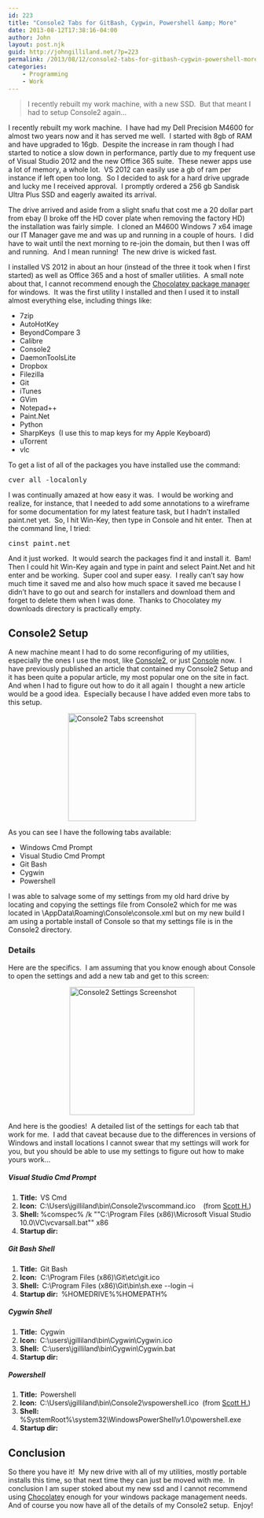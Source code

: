 ```yaml
---
id: 223
title: "Console2 Tabs for GitBash, Cygwin, Powershell &amp; More"
date: 2013-08-12T17:38:16-04:00
author: John
layout: post.njk
guid: http://johngilliland.net/?p=223
permalink: /2013/08/12/console2-tabs-for-gitbash-cygwin-powershell-more/
categories:
    - Programming
    - Work
---
```


<blockquote>I recently rebuilt my work machine, with a new SSD.  But that meant I had to setup Console2 again…</blockquote>
I recently rebuilt my work machine.  I have had my Dell Precision M4600 for almost two years now and it has served me well.  I started with 8gb of RAM and have upgraded to 16gb.  Despite the increase in ram though I had started to notice a slow down in performance, partly due to my frequent use of Visual Studio 2012 and the new Office 365 suite.  These newer apps use a lot of memory, a whole lot.  VS 2012 can easily use a gb of ram per instance if left open too long.  So I decided to ask for a hard drive upgrade and lucky me I received approval.  I promptly ordered a 256 gb Sandisk Ultra Plus SSD and eagerly awaited its arrival.

The drive arrived and aside from a slight snafu that cost me a 20 dollar part from ebay (I broke off the HD cover plate when removing the factory HD) the installation was fairly simple.  I cloned an M4600 Windows 7 x64 image our IT Manager gave me and was up and running in a couple of hours.  I did have to wait until the next morning to re-join the domain, but then I was off and running.  And I mean running!  The new drive is wicked fast.

I installed VS 2012 in about an hour (instead of the three it took when I first started) as well as Office 365 and a host of smaller utilities.  A small note about that, I cannot recommend enough the <a href="http://chocolatey.org/" target="_blank">Chocolatey package manager</a> for windows.  It was the first utility I installed and then I used it to install almost everything else, including things like:

<ul>
	<li>7zip</li>
	<li>AutoHotKey</li>
	<li>BeyondCompare 3</li>
	<li>Calibre</li>
	<li>Console2</li>
	<li>DaemonToolsLite</li>
	<li>Dropbox</li>
	<li>Filezilla</li>
	<li>Git</li>
	<li>iTunes</li>
	<li>GVim</li>
	<li>Notepad++</li>
	<li>Paint.Net</li>
	<li>Python</li>
	<li>SharpKeys  (I use this to map keys for my Apple Keyboard)</li>
	<li>uTorrent</li>
	<li>vlc</li>
</ul>
To get a list of all of the packages you have installed use the command:
<div>
<pre id="codeSnippet" class="csharpcode">cver all -localonly</pre>
</div>
<div>I was continually amazed at how easy it was.  I would be working and realize, for instance, that I needed to add some annotations to a wireframe for some documentation for my latest feature task, but I hadn’t installed paint.net yet.  So, I hit Win-Key, then type in Console and hit enter.  Then at the command line, I tried:</div>
<div>
<div>
<pre id="codeSnippet" class="csharpcode">cinst paint.net</pre>
</div>
<div>And it just worked.  It would search the packages find it and install it.  Bam!  Then I could hit Win-Key again and type in paint and select Paint.Net and hit enter and be working.  Super cool and super easy.  I really can’t say how much time it saved me and also how much space it saved me because I didn’t have to go out and search for installers and download them and forget to delete them when I was done.  Thanks to Chocolatey my downloads directory is practically empty.</div>
<h2>Console2 Setup</h2>
</div>
<div>A new machine meant I had to do some reconfiguring of my utilities, especially the ones I use the most, like <a href="https://www.google.com/search?q=console2" target="_blank">Console2</a>, or just <a href="http://sourceforge.net/projects/console/" target="_blank">Console</a> now.  I have previously published an article that contained my Console2 Setup and it has been quite a popular article, my most popular one on the site in fact.  And when I had to figure out how to do it all again I  thought a new article would be a good idea.  Especially because I have added even more tabs to this setup.</div>
<div><figure><img style="background-image: none; float: none; padding-top: 0px; padding-left: 0px; margin-left: auto; display: block; padding-right: 0px; margin-right: auto; border-width: 0px;" title="Console2 Tabs" src="/images/2012-12-22_console2_tabs.png" alt="Console2 Tabs screenshot" width="260" height="219" border="0" /></figure>As you can see I have the following tabs available:</div>
<ul>
	<li>Windows Cmd Prompt</li>
	<li>Visual Studio Cmd Prompt</li>
	<li>Git Bash</li>
	<li>Cygwin</li>
	<li>Powershell</li>
</ul>
I was able to salvage some of my settings from my old hard drive by locating and copying the settings file from Console2 which for me was located in \AppData\Roaming\Console\console.xml but on my new build I am using a portable install of Console so that my settings file is in the Console2 directory.
<h3>Details</h3>
Here are the specifics.  I am assuming that you know enough about Console to open the settings and add a new tab and get to this screen:

<figure><img style="background-image: none; float: none; padding-top: 0px; padding-left: 0px; margin-left: auto; display: block; padding-right: 0px; margin-right: auto; border-width: 0px;" title="Console2 Settings" src="/images/2012-12-22_gitbashtabsettings.png" alt="Console2 Settings Screenshot" width="254" height="260" border="0" /></figure>
And here is the goodies!  A detailed list of the settings for each tab that work for me.  I add that caveat because due to the differences in versions of Windows and install locations I cannot swear that my settings will work for you, but you should be able to use my settings to figure out how to make yours work…

<h5>Visual Studio Cmd Prompt</h5>
<ol>
	<li><strong>Title:  </strong>VS Cmd</li>
	<li><strong>Icon:  </strong>C:\Users\jgilliland\bin\Console2\vscommand.ico    (from <a title="Awesome Icons for Powershell and VS Cmd Prompt from Scott Hanselman" href="http://www.hanselman.com/blog/AwesomeVisualStudioCommandPromptAndPowerShellIconsWithOverlays.aspx" target="_blank" rel="Awesome Icons for Powershell and VS Cmd Prompt">Scott H.</a>)</li>
	<li><strong>Shell: </strong>%comspec% /k ""C:\Program Files (x86)\Microsoft Visual Studio 10.0\VC\vcvarsall.bat"" x86</li>
	<li><strong>Startup dir:</strong></li>
</ol>

<h5>Git Bash Shell</h5>
<ol>
	<li><strong>Title:  </strong>Git Bash</li>
	<li><strong>Icon:</strong>  C:\Program Files (x86)\Git\etc\git.ico</li>
	<li><strong>Shell:  </strong>C:\Program Files (x86)\Git\bin\sh.exe --login –i</li>
	<li><strong>Startup dir:  </strong>%HOMEDRIVE%%HOMEPATH%</li>
</ol>

<h5>Cygwin Shell</h5>
<ol>
	<li><strong>Title:  </strong>Cygwin</li>
	<li><strong>Icon:  </strong>C:\users\jgilliland\bin\Cygwin\Cygwin.ico</li>
	<li><strong>Shell:  </strong>C:\users\jgilliland\bin\Cygwin\Cygwin.bat</li>
	<li><strong>Startup dir:  </strong></li>
</ol>

<h5>Powershell</h5>
<ol>
	<li><strong>Title:  </strong>Powershell</li>
	<li><strong>Icon:  </strong>C:\Users\jgilliland\bin\Console2\vspowershell.ico  (from <a title="Awesome Icons for Powershell and VS Cmd Prompt from Scott Hanselman" href="http://www.hanselman.com/blog/AwesomeVisualStudioCommandPromptAndPowerShellIconsWithOverlays.aspx" target="_blank" rel="Awesome Icons for Powershell and VS Cmd Prompt">Scott H.</a>)</li>
	<li><strong>Shell: </strong>%SystemRoot%\system32\WindowsPowerShell\v1.0\powershell.exe</li>
	<li><strong>Startup dir:</strong></li>
</ol>

<h2>Conclusion</h2>
So there you have it!  My new drive with all of my utilities, mostly portable installs this time, so that next time they can just be moved with me.  In conclusion I am super stoked about my new ssd and I cannot recommend using <a href="http://chocolatey.org/" target="_blank">Chocolatey</a> enough for your windows package management needs.  And of course you now have all of the details of my Console2 setup.  Enjoy!
